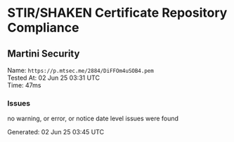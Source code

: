 # STIR/SHAKEN Certificate Repository Compliance

## Martini Security

Name: `https://p.mtsec.me/2884/DiFFOm4uSOB4.pem`\
Tested At: 02 Jun 25 03:31 UTC\
Time: 47ms

### Issues

no warning, or error, or notice date level issues were found

Generated: 02 Jun 25 03:45 UTC